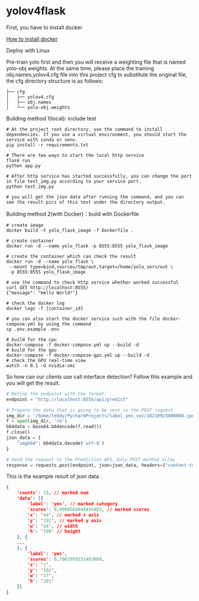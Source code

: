 # yolov4flask

First, you have to install docker

[How to install docker](https://yeasy.gitbook.io/docker_practice/install/ubunt)

Deploy with Linux 

Pre-train yolo first and then you will receive a weighting file that is named yolo-obj.weights. At the same time, please place the training obj.names,yolov4.cfg file into this project cfg to substitute the original file, the cfg directory structure is as follows:

```shell
├── cfg
│   ├── yolov4.cfg
│   ├── obj.names
│   └── yolo-obj.weights
```

Building method 1(local): include test

```shell
# At the project root directory, use the command to install dependencies. If you use a virtual environment, you should start the service with conda or venv.
pip install -r requirements.txt

# There are two ways to start the local http service
flask run
python app.py

# After http service has started successfully, you can change the port in file test_img.py according to your service port.
python test_img.py

# you will get the json data after running the command, and you can see the result pics of this test under the directory output.
```

Building method 2(with Docker)：build with Dockerfile

```shell
# create image
docker build -t yolo_flask_image -f Dockerfile .

# create container
docker run -d --name yolo_flask -p 8555:8555 yolo_flask_image

# create the container which can check the result
docker run -d --name yolo_flask \                         
 --mount type=bind,source=/tmp/out,target=/home/yolo_serv/out \
 -p 8555:8555 yolo_flask_image

# use the command to check http service whether worked successful
curl GET http://localhost:8555/
{"message": "Hello World!"}

# check the docker log
docker logs -f [container_id]

# you can also start the docker service such with the file docker-compose.yml by using the command
cp .env.example .env

# build for the cpu
docker-compose -f docker-compose.yml up --build -d
# build for the gpu
docker-compose -f docker-compose-gpu.yml up --build -d
# check the GPU real-time view
watch -n 0.1 -d nvidia-smi
```

So how can our clients use call interface detection? Follow this example and you will get the result.
```python
# Define the endpoint with the format: 
endpoint = "http://localhost:8555/api/predict"

# Prepare the data that is going to be sent in the POST request
img_dir = '/home/teddy/PycharmProjects/label_yes_voc/28210923000000.jpeg'
f = open(img_dir, 'rb')
b64data = base64.b64encode(f.read())
f.close()
json_data = {
    "imgb64": b64data.decode('utf-8')
}

# Send the request to the Prediction API，Only POST method allow
response = requests.post(endpoint, json=json_data, headers={"content-type": "application/json"})
```

This is the example result of json data .
```json
{
	'counts': 15, // marked num
	'data': [{
		'label': 'yes', // marked category
		'scores': 0.9960584044456482, // marked scores
		'x': '44', // marked x axis
		'y': '191', // marked y axis
		'w': '44', // width
		'h': '100' // height
	}, {
	...
    }, {
		'label': 'yes',
		'scores': 0.7002959251403809,
		'x': '1',
		'y': '102',
		'w': '37',
		'h': '201'
	}]
}
```